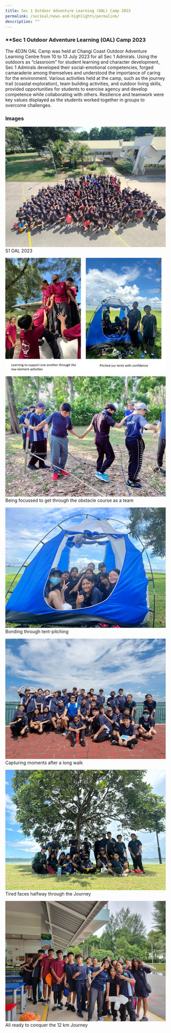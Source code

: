 ```yaml
---
title: Sec 1 Outdoor Adventure Learning (OAL) Camp 2023
permalink: /sec1oal/news-and-highlights/permalink/
description: ""
---
```

###  **Sec 1 Outdoor Adventure Learning (OAL) Camp 2023

The 4D3N OAL Camp was held at Changi Coast Outdoor Adventure Learning Centre from 10 to 13 July 2023 for all Sec 1 Admirals. Using the outdoors as “classroom” for student learning and character development, Sec 1 Admirals developed their social-emotional competencies, forged camaraderie among themselves and understood the importance of caring for the environment. Various activities held at the camp, such as the journey trail (coastal exploration), team building activities, and outdoor living skills, provided opportunities for students to exercise agency and develop competence while collaborating with others. Resilience and teamwork were key values displayed as the students worked together in groups to overcome challenges.

### Images
![](/images/2023/Sec1oal/oal_001.jpg)
S1 OAL 2023

![](/images/2023/Sec1oal/oal_002.jpg)

![](/images/2023/Sec1oal/oal_003.jpg)
Being focussed to get through the obstacle course as a team

![](/images/2023/Sec1oal/oal_004.jpg)
Bonding through tent-pitching

![](/images/2023/Sec1oal/oal_004a.jpg)
Capturing moments after a long walk

![](/images/2023/Sec1oal/oal_005.jpeg)
Tired faces halfway through the Journey

![](/images/2023/Sec1oal/oal_006.jpg)
All ready to conquer the 12 km Journey


